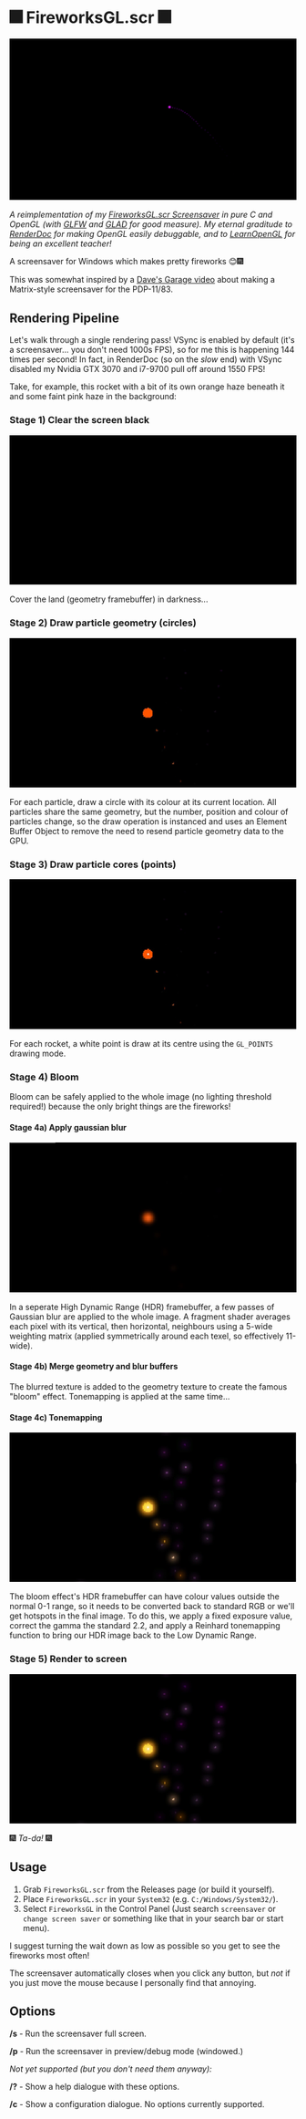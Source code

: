 ﻿# 🎆 FireworksGL.scr 🎆

![gif](fireworksgl.gif)

*A reimplementation of my [FireworksGL.scr Screensaver](https://github.com/atom-dispencer/Fireworks.scr)
    in pure C and OpenGL (with [GLFW](https://github.com/glfw/glfw) and [GLAD](https://github.com/Dav1dde/glad) 
    for good measure).
My eternal graditude to [RenderDoc](https://renderdoc.org/) for making OpenGL easily debuggable, and to 
    [LearnOpenGL](https://learnopengl.com) for being an excellent teacher!*

A screensaver for Windows which makes pretty fireworks 😊🎆

This was somewhat inspired by a [Dave's Garage video](https://www.youtube.com/watch?v=-foAV_zU2as)
   about making a Matrix-style screensaver for the PDP-11/83.

## Rendering Pipeline

Let's walk through a single rendering pass!
VSync is enabled by default (it's a screensaver... you don't need 1000s FPS),
    so for me this is happening 144 times per second!
In fact, in RenderDoc (so on the *slow* end) with VSync disabled my Nvidia GTX 
    3070 and i7-9700 pull off around 1550 FPS!

Take, for example, this rocket with a bit of its own orange haze beneath it and
    some faint pink haze in the background:

### Stage 1) Clear the screen black
![1_clear](pipeline_photos/1_clear.jpg)

Cover the land (geometry framebuffer) in darkness...

### Stage 2) Draw particle geometry (circles)
![2_circles](pipeline_photos/2_circles.jpg)

For each particle, draw a circle with its colour at its current location.
All particles share the same geometry, but the number, position and colour of 
    particles change, so the draw operation is instanced and uses an 
    Element Buffer Object to remove the need to resend particle geometry data
    to the GPU.

### Stage 3) Draw particle cores (points)
![3_points](pipeline_photos/3_points.jpg)

For each rocket, a white point is draw at its centre using the `GL_POINTS`
    drawing mode.

### Stage 4) Bloom

Bloom can be safely applied to the whole image (no lighting threshold required!)
    because the only bright things are the fireworks!

#### Stage 4a) Apply gaussian blur
![4a_blur](pipeline_photos/4a_blur.jpg)

In a seperate High Dynamic Range (HDR) framebuffer, a few passes of Gaussian 
    blur are applied to the whole image.
A fragment shader averages each pixel with its vertical, then horizontal,
    neighbours using a 5-wide weighting matrix (applied symmetrically
    around each texel, so effectively 11-wide).

#### Stage 4b) Merge geometry and blur buffers

The blurred texture is added to the geometry texture to create the famous
    "bloom" effect.
Tonemapping is applied at the same time...

#### Stage 4c) Tonemapping
![4b_bloom](pipeline_photos/4b_bloom.jpg)

The bloom effect's HDR framebuffer can have colour values outside the normal
    0-1 range, so it needs to be converted back to standard RGB or we'll get
    hotspots in the final image.
To do this, we apply a fixed exposure value, correct the gamma the standard
    2.2, and apply a Reinhard tonemapping function to bring our HDR image
    back to the Low Dynamic Range.

### Stage 5) Render to screen
![5_srgb](pipeline_photos/5_srgb.jpg)

🎆 *Ta-da!* 🎆 

## Usage

1) Grab `FireworksGL.scr` from the Releases page (or build it yourself).
2) Place `FireworksGL.scr` in your `System32` (e.g. `C:/Windows/System32/`).
3) Select `FireworksGL` in the Control Panel (Just search `screensaver` 
   or `change screen saver` or something like that in your search bar or 
   start menu).

I suggest turning the wait down as low as possible so you get to see the
   fireworks most often!

The screensaver automatically closes when you click any button, but *not*
   if you just move the mouse because I personally find that annoying.

## Options

**/s** - Run the screensaver full screen.

**/p** - Run the screensaver in preview/debug mode (windowed.)

*Not yet supported (but you don't need them anyway):*

**/?** - Show a help dialogue with these options.

**/c** - Show a configuration dialogue. No options currently supported.
